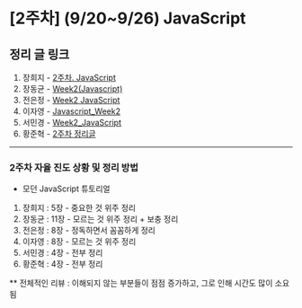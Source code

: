 # [2주차] (9/20~9/26) JavaScript

## 정리 글 링크

1. 장희지 - [2주차. JavaScript](https://blog.naver.com/huiji0315/222100352282)
2. 장동균 - [Week2(Javascript)](https://dongkyun-jang.tistory.com/88)
3. 전은정 - [Week2 JavaScript](https://jjung-lab.tistory.com/6)
4. 이자영 - [Javascript_Week2](https://99neozone.tistory.com/3)
5. 서민경 - [Week2_JavaScript](https://min1307.tistory.com/21)
6. 황준혁 - [2주차 정리글](https://strawji.tistory.com/5)

--------------------------------------------------------------

### 2주차 자율 진도 상황 및 정리 방법

- 모던 JavaScript 튜토리얼
1. 장희지 : 5장	       - 중요한 것 위주 정리  
2. 장동균 : 11장 	     - 모르는 것 위주 정리 + 보충 정리  
3. 전은정 : 8장        - 정독하면서 꼼꼼하게 정리  
5. 이자영 : 8장 	     - 모르는 것 위주 정리  
4. 서민경 : 4장 	     - 전부 정리  
6. 황준혁 : 4장 	     - 전부 정리  

** 전체적인 리뷰 : 이해되지 않는 부분들이 점점 증가하고, 그로 인해 시간도 많이 소요됨
